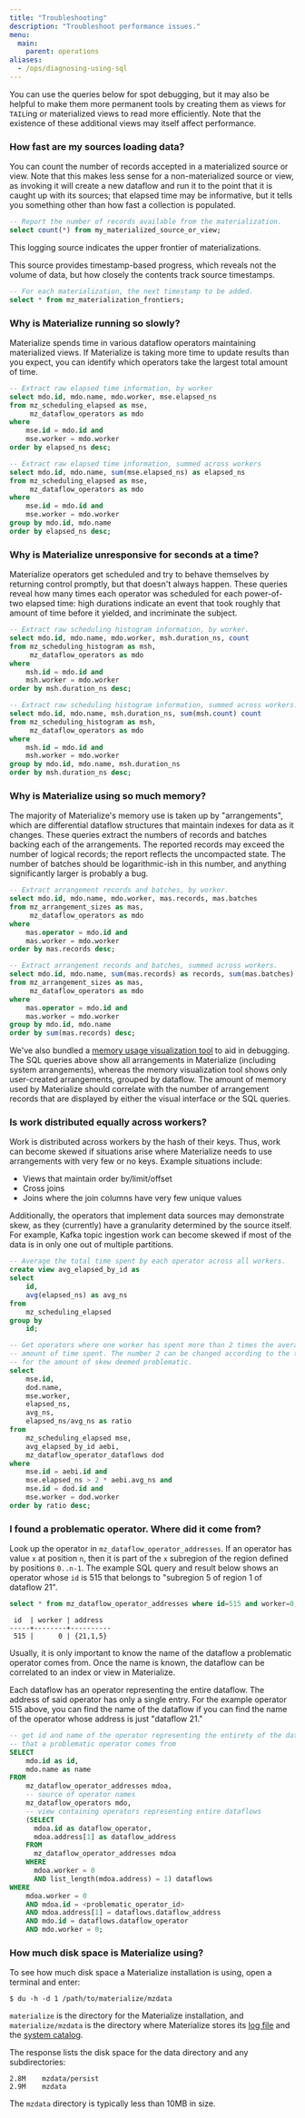 ```yaml
---
title: "Troubleshooting"
description: "Troubleshoot performance issues."
menu:
  main:
    parent: operations
aliases:
  - /ops/diagnosing-using-sql
---
```


You can use the queries below for spot debugging, but it may also be
helpful to make them more permanent tools by creating them as views for `TAIL`ing or materialized views to read more efficiently. Note that the
existence of these additional views may itself affect performance.

### How fast are my sources loading data?

You can count the number of records accepted in a materialized source or view.
Note that this makes less sense for a non-materialized source or view,
as invoking it will create a new dataflow and run it to the point that
it is caught up with its sources; that elapsed time may be informative,
but it tells you something other than how fast a collection is populated.

```sql
-- Report the number of records available from the materialization.
select count(*) from my_materialized_source_or_view;
```

This logging source indicates the upper frontier of materializations.

This source provides timestamp-based progress, which reveals not the
volume of data, but how closely the contents track source timestamps.
```sql
-- For each materialization, the next timestamp to be added.
select * from mz_materialization_frontiers;
```

### Why is Materialize running so slowly?

Materialize spends time in various dataflow operators maintaining
materialized views. If Materialize is taking more time to update results than you expect, you can identify which operators
take the largest total amount of time.

```sql
-- Extract raw elapsed time information, by worker
select mdo.id, mdo.name, mdo.worker, mse.elapsed_ns
from mz_scheduling_elapsed as mse,
     mz_dataflow_operators as mdo
where
    mse.id = mdo.id and
    mse.worker = mdo.worker
order by elapsed_ns desc;
```

```sql
-- Extract raw elapsed time information, summed across workers
select mdo.id, mdo.name, sum(mse.elapsed_ns) as elapsed_ns
from mz_scheduling_elapsed as mse,
     mz_dataflow_operators as mdo
where
    mse.id = mdo.id and
    mse.worker = mdo.worker
group by mdo.id, mdo.name
order by elapsed_ns desc;
```

### Why is Materialize unresponsive for seconds at a time?

Materialize operators get scheduled and try to
behave themselves by returning control promptly, but
that doesn't always happen. These queries
reveal how many times each operator was scheduled for each
power-of-two elapsed time: high durations indicate an event
that took roughly that amount of time before it yielded,
and incriminate the subject.

```sql
-- Extract raw scheduling histogram information, by worker.
select mdo.id, mdo.name, mdo.worker, msh.duration_ns, count
from mz_scheduling_histogram as msh,
     mz_dataflow_operators as mdo
where
    msh.id = mdo.id and
    msh.worker = mdo.worker
order by msh.duration_ns desc;
```

```sql
-- Extract raw scheduling histogram information, summed across workers.
select mdo.id, mdo.name, msh.duration_ns, sum(msh.count) count
from mz_scheduling_histogram as msh,
     mz_dataflow_operators as mdo
where
    msh.id = mdo.id and
    msh.worker = mdo.worker
group by mdo.id, mdo.name, msh.duration_ns
order by msh.duration_ns desc;
```

### Why is Materialize using so much memory?

The majority of Materialize's memory use is taken up by "arrangements", which
are differential dataflow structures that maintain indexes for data
as it changes. These queries extract the numbers of records and
batches backing each of the arrangements. The reported records may
exceed the number of logical records; the report reflects the uncompacted
state. The number of batches should be logarithmic-ish in this
number, and anything significantly larger is probably a bug.

```sql
-- Extract arrangement records and batches, by worker.
select mdo.id, mdo.name, mdo.worker, mas.records, mas.batches
from mz_arrangement_sizes as mas,
     mz_dataflow_operators as mdo
where
    mas.operator = mdo.id and
    mas.worker = mdo.worker
order by mas.records desc;
```

```sql
-- Extract arrangement records and batches, summed across workers.
select mdo.id, mdo.name, sum(mas.records) as records, sum(mas.batches) as batches
from mz_arrangement_sizes as mas,
     mz_dataflow_operators as mdo
where
    mas.operator = mdo.id and
    mas.worker = mdo.worker
group by mdo.id, mdo.name
order by sum(mas.records) desc;
```

We've also bundled a [memory usage visualization tool](https://materialize.com/docs/ops/monitoring/#memory-usage-visualization)
to aid in debugging. The SQL queries above show all arrangements in Materialize
(including system arrangements), whereas the memory visualization tool shows
only user-created arrangements, grouped by dataflow. The amount of
memory used by Materialize should correlate with the number of arrangement
records that are displayed by either the visual interface or the SQL queries.

### Is work distributed equally across workers?

Work is distributed across workers by the hash of their keys. Thus, work can
become skewed if situations arise where Materialize needs to use arrangements
with very few or no keys. Example situations include:

* Views that maintain order by/limit/offset
* Cross joins
* Joins where the join columns have very few unique values

Additionally, the operators that implement data sources may demonstrate skew, as
they (currently) have a granularity determined by the source itself. For
example, Kafka topic ingestion work can become skewed if most of the data is in
only one out of multiple partitions.

```sql
-- Average the total time spent by each operator across all workers.
create view avg_elapsed_by_id as
select
    id,
    avg(elapsed_ns) as avg_ns
from
    mz_scheduling_elapsed
group by
    id;

-- Get operators where one worker has spent more than 2 times the average
-- amount of time spent. The number 2 can be changed according to the threshold
-- for the amount of skew deemed problematic.
select
    mse.id,
    dod.name,
    mse.worker,
    elapsed_ns,
    avg_ns,
    elapsed_ns/avg_ns as ratio
from
    mz_scheduling_elapsed mse,
    avg_elapsed_by_id aebi,
    mz_dataflow_operator_dataflows dod
where
    mse.id = aebi.id and
    mse.elapsed_ns > 2 * aebi.avg_ns and
    mse.id = dod.id and
    mse.worker = dod.worker
order by ratio desc;
```

### I found a problematic operator. Where did it come from?

Look up the operator in `mz_dataflow_operator_addresses`. If an operator has
value `x` at position `n`, then it is part of the `x` subregion of the region
defined by positions `0..n-1`. The example SQL query and result below shows an
operator whose `id` is 515 that belongs to "subregion 5 of region 1 of dataflow
21".
```sql
select * from mz_dataflow_operator_addresses where id=515 and worker=0;
```
```
 id  | worker | address
-----+--------+----------
 515 |      0 | {21,1,5}
```

Usually, it is only important to know the name of the dataflow a problematic
operator comes from. Once the name is known, the dataflow can be correlated to
an index or view in Materialize.

Each dataflow has an operator representing the entire dataflow. The address of
said operator has only a single entry. For the example operator 515 above, you
can find the name of the dataflow if you can find the name of the operator whose
address is just "dataflow 21."

```sql
-- get id and name of the operator representing the entirety of the dataflow
-- that a problematic operator comes from
SELECT
    mdo.id as id,
    mdo.name as name
FROM
    mz_dataflow_operator_addresses mdoa,
    -- source of operator names
    mz_dataflow_operators mdo,
    -- view containing operators representing entire dataflows
    (SELECT
      mdoa.id as dataflow_operator,
      mdoa.address[1] as dataflow_address
    FROM
      mz_dataflow_operator_addresses mdoa
    WHERE
      mdoa.worker = 0
      AND list_length(mdoa.address) = 1) dataflows
WHERE
    mdoa.worker = 0
    AND mdoa.id = <problematic_operator_id>
    AND mdoa.address[1] = dataflows.dataflow_address
    AND mdo.id = dataflows.dataflow_operator
    AND mdo.worker = 0;
```

### How much disk space is Materialize using?

To see how much disk space a Materialize installation is using, open a terminal and enter:

```nofmt
$ du -h -d 1 /path/to/materialize/mzdata
```
`materialize` is the directory for the Materialize installation, and  `materialize/mzdata` is the directory where Materialize stores its [log file](../monitoring/#logging) and the [system catalog](/sql/system-catalog).

The response lists the disk space for the data directory and any subdirectories:

```nofmt
2.8M	mzdata/persist
2.9M	mzdata
```

The `mzdata` directory is typically less than 10MB in size.
